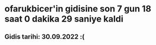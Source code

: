 # ofarukbicer'in gidisine son 7 gun 18 saat 0 dakika 29 saniye kaldi

## Gidis tarihi: 30.09.2022 :(